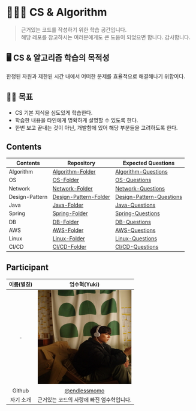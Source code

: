 # 🧑🏻‍💻 CS & Algorithm

> 근거있는 코드를 작성하기 위한 학습 공간입니다. <br>
> 해당 레포를 참고하시는 여러분에게도 큰 도움이 되었으면 합니다. 감사합니다.

## 🖥️ CS & 알고리즘 학습의 목적성

한정된 자원과 제한된 시간 내에서 어떠한 문제를 효율적으로 해결해나기 위함이다.

## 👊🏻 목표

- CS 기본 지식을 심도있게 학습한다.
- 학습한 내용을 타인에게 명확하게 설명할 수 있도록 한다.
- 한번 보고 끝내는 것이 아닌, 개발함에 있어 해당 부분들을 고려하도록 한다.

## Contents

| Contents       | Repository                | Expected Questions           |
|----------------|---------------------------|------------------------------|
| Algorithm      | [Algorithm-Folder](https://github.com/endlessmomo/CS-Algorithm/tree/main/Algorithm)      | [Algorithm-Questions]()      |
| OS             | [OS-Folder](https://github.com/endlessmomo/CS-Algorithm/tree/main/OS)             | [OS-Questions]()             |
| Network        | [Network-Folder](https://github.com/endlessmomo/CS-Algorithm/tree/main/Network)        | [Network-Questions]()        |
| Design-Pattern | [Design-Pattern-Folder](https://github.com/endlessmomo/CS-Algorithm/tree/main/Design) | [Design-Pattern-Questions]() |
| Java           | [Java-Folder](https://github.com/endlessmomo/CS-Algorithm/tree/main/Java)           | [Java-Questions]()           |
| Spring         | [Spring-Folder](https://github.com/endlessmomo/CS-Algorithm/tree/main/Spring)         | [Spring-Questions]()         |
| DB             | [DB-Folder](https://github.com/endlessmomo/CS-Algorithm/tree/main/DB)             | [DB-Questions]()             |
| AWS            | [AWS-Folder](https://github.com/endlessmomo/CS-Algorithm/tree/main/AWS)            | [AWS-Questions]()            |
| Linux          | [Linux-Folder](https://github.com/endlessmomo/CS-Algorithm/tree/main/Linux)          | [Linux-Questions]()          |
| CI/CD          | [CI/CD-Folder](https://github.com/endlessmomo/CS-Algorithm/tree/main/CI%26CD)          | [CI/CD-Questions]()          |

## Participant

| 이름(별칭) |                         엄수혁(Yuki)                         |
|:------:|:---------------------------------------------------------:|
|   -    | <img src="./images/profile.JPG" width="250" height="250"> |
| Github |      [@endlessmomo](https://github.com/endlessmomo)       |  
| 자기 소개  |                  근거있는 코드의 사랑에 빠진 엄수혁입니다.                  |

